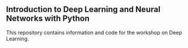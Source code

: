 ## Introduction to Deep Learning and Neural Networks with Python

This repository contains information and code for the workshop on Deep Learning.